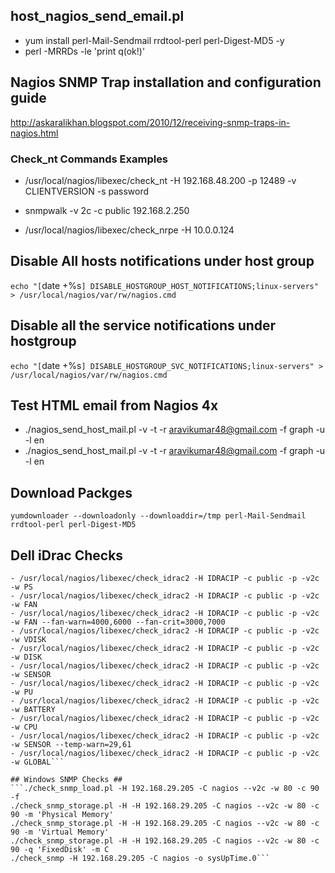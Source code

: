 ## host_nagios_send_email.pl
- yum install perl-Mail-Sendmail rrdtool-perl perl-Digest-MD5 -y
- perl -MRRDs -le 'print q(ok!)'

## Nagios SNMP Trap installation and configuration guide
http://askaralikhan.blogspot.com/2010/12/receiving-snmp-traps-in-nagios.html


### Check_nt Commands Examples ###
- /usr/local/nagios/libexec/check_nt -H 192.168.48.200 -p 12489 -v CLIENTVERSION -s password

- snmpwalk -v 2c -c public 192.168.2.250

- /usr/local/nagios/libexec/check_nrpe -H 10.0.0.124

## Disable All hosts notifications under host group
`echo "[`date +%s`] DISABLE_HOSTGROUP_HOST_NOTIFICATIONS;linux-servers" > /usr/local/nagios/var/rw/nagios.cmd`

## Disable all the service notifications under hostgroup
`echo "[`date +%s`] DISABLE_HOSTGROUP_SVC_NOTIFICATIONS;linux-servers" > /usr/local/nagios/var/rw/nagios.cmd`

## Test HTML email from Nagios 4x ##
- ./nagios_send_host_mail.pl -v -t -r aravikumar48@gmail.com -f graph -u -l en
- ./nagios_send_host_mail.pl -v -t -r aravikumar48@gmail.com -f graph -u -l en

## Download Packges
`yumdownloader --downloadonly --downloaddir=/tmp perl-Mail-Sendmail rrdtool-perl perl-Digest-MD5`

## Dell iDrac Checks ##
```- /usr/local/nagios/libexec/check_idrac2 -H IDRACIP -c public -p -v2c -w MEM
- /usr/local/nagios/libexec/check_idrac2 -H IDRACIP -c public -p -v2c -w PS
- /usr/local/nagios/libexec/check_idrac2 -H IDRACIP -c public -p -v2c -w FAN
- /usr/local/nagios/libexec/check_idrac2 -H IDRACIP -c public -p -v2c -w FAN --fan-warn=4000,6000 --fan-crit=3000,7000
- /usr/local/nagios/libexec/check_idrac2 -H IDRACIP -c public -p -v2c -w VDISK
- /usr/local/nagios/libexec/check_idrac2 -H IDRACIP -c public -p -v2c -w DISK
- /usr/local/nagios/libexec/check_idrac2 -H IDRACIP -c public -p -v2c -w SENSOR
- /usr/local/nagios/libexec/check_idrac2 -H IDRACIP -c public -p -v2c -w PU
- /usr/local/nagios/libexec/check_idrac2 -H IDRACIP -c public -p -v2c -w BATTERY
- /usr/local/nagios/libexec/check_idrac2 -H IDRACIP -c public -p -v2c -w CPU
- /usr/local/nagios/libexec/check_idrac2 -H IDRACIP -c public -p -v2c -w SENSOR --temp-warn=29,61
- /usr/local/nagios/libexec/check_idrac2 -H IDRACIP -c public -p -v2c -w GLOBAL```

## Windows SNMP Checks ##
```./check_snmp_load.pl -H 192.168.29.205 -C nagios --v2c -w 80 -c 90 -f
./check_snmp_storage.pl -H -H 192.168.29.205 -C nagios --v2c -w 80 -c 90 -m 'Physical Memory'
./check_snmp_storage.pl -H -H 192.168.29.205 -C nagios --v2c -w 80 -c 90 -m 'Virtual Memory'
./check_snmp_storage.pl -H -H 192.168.29.205 -C nagios --v2c -w 80 -c 90 -q 'FixedDisk' -m C
./check_snmp -H 192.168.29.205 -C nagios -o sysUpTime.0```
